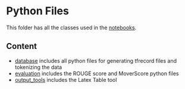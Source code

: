 # Python Files
This folder has all the classes used in the [notebooks](../notebooks).
## Content
- [database](database/) includes all python files for generating tfrecord files and tokenizing the data
- [evaluation](evaluation/) includes the ROUGE score and MoverScore python files
- [output_tools](output_tools/) includes the Latex Table tool 



